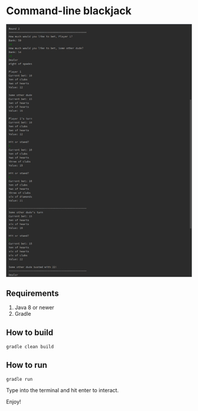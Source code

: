 # Command-line blackjack

![Alt text](screenshots/blackjack.png?raw=true)

## Requirements
1. Java 8 or newer
1. Gradle

## How to build
```
gradle clean build
```

## How to run
```
gradle run
```

Type into the terminal and hit enter to interact.

Enjoy!